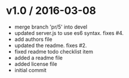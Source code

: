 
v1.0 / 2016-03-08
=================

  * merge branch 'pr/5' into devel
  * updated server.js to use es6 syntax. fixes #4.
  * add authors file
  * updated the readme. fixes #2.
  * fixed readme todo checklist item
  * added a readme file
  * added license file
  * initial commit

